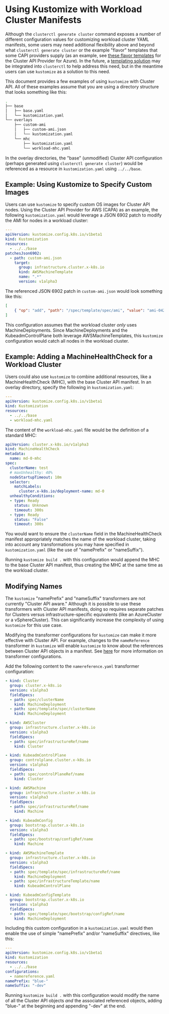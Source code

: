 # Using Kustomize with Workload Cluster Manifests

Although the `clusterctl generate cluster` command exposes a number of different configuration values
for customizing workload cluster YAML manifests, some users may need additional flexibility above
and beyond what `clusterctl generate cluster` or the example "flavor" templates that some CAPI providers
supply (as an example, see [these flavor templates](https://github.com/kubernetes-sigs/cluster-api-provider-azure/tree/main/templates/flavors)
for the Cluster API Provider for Azure). In the future, a [templating solution](https://github.com/kubernetes-sigs/cluster-api/issues/3252)
may be integrated into `clusterctl` to help address this need, but in the meantime users can use
`kustomize` as a solution to this need.

This document provides a few examples of using `kustomize` with Cluster API. All of these examples
assume that you are using a directory structure that looks something like this:

```bash
.
├── base
│   ├── base.yaml
│   └── kustomization.yaml
└── overlays
    ├── custom-ami
    │   ├── custom-ami.json
    │   └── kustomization.yaml
    └── mhc
        ├── kustomization.yaml
        └── workload-mhc.yaml
```

In the overlay directories, the "base" (unmodified) Cluster API configuration (perhaps generated using
`clusterctl generate cluster`) would be referenced as a resource in `kustomization.yaml` using `../../base`.

## Example: Using Kustomize to Specify Custom Images

Users can use `kustomize` to specify custom OS images for Cluster API nodes. Using the Cluster API
Provider for AWS (CAPA) as an example, the following `kustomization.yaml` would leverage a JSON 6902 patch
to modify the AMI for nodes in a workload cluster:

```yaml
---
apiVersion: kustomize.config.k8s.io/v1beta1
kind: Kustomization
resources:
  - ../../base
patchesJson6902:
  - path: custom-ami.json
    target:
      group: infrastructure.cluster.x-k8s.io
      kind: AWSMachineTemplate
      name: ".*"
      version: v1alpha3
```

The referenced JSON 6902 patch in `custom-ami.json` would look something like this:

```json
[
    { "op": "add", "path": "/spec/template/spec/ami", "value": "ami-042db61632f72f145"}
]
```

This configuration assumes that the workload cluster _only_ uses MachineDeployments. Since
MachineDeployments and the KubeadmControlPlane both leverage AWSMachineTemplates, this `kustomize`
configuration would catch all nodes in the workload cluster.

## Example: Adding a MachineHealthCheck for a Workload Cluster

Users could also use `kustomize` to combine additional resources, like a MachineHealthCheck (MHC), with the
base Cluster API manifest. In an overlay directory, specify the following in `kustomization.yaml`:

```yaml
---
apiVersion: kustomize.config.k8s.io/v1beta1
kind: Kustomization
resources:
  - ../../base
  - workload-mhc.yaml
```

The content of the `workload-mhc.yaml` file would be the definition of a standard MHC:

```yaml
apiVersion: cluster.x-k8s.io/v1alpha3
kind: MachineHealthCheck
metadata:
  name: md-0-mhc
spec:
  clusterName: test
  # maxUnhealthy: 40%
  nodeStartupTimeout: 10m
  selector:
    matchLabels:
      cluster.x-k8s.io/deployment-name: md-0
  unhealthyConditions:
  - type: Ready
    status: Unknown
    timeout: 300s
  - type: Ready
    status: "False"
    timeout: 300s
```

You would want to ensure the `clusterName` field in the MachineHealthCheck manifest appropriately
matches the name of the workload cluster, taking into account any transformations you may have specified
in `kustomization.yaml` (like the use of "namePrefix" or "nameSuffix").

Running `kustomize build .` with this configuration would append the MHC to the base
Cluster API manifest, thus creating the MHC at the same time as the workload cluster.

## Modifying Names

The `kustomize` "namePrefix" and "nameSuffix" transformers are not currently "Cluster API aware."
Although it is possible to use these transformers with Cluster API manifests, doing so requires separate
patches for Clusters versus infrastructure-specific equivalents (like an AzureCluster or a vSphereCluster).
This can significantly increase the complexity of using `kustomize` for this use case.

Modifying the transformer configurations for `kustomize` can make it more effective with Cluster API.
For example, changes to the `nameReference` transformer in `kustomize` will enable `kustomize` to know
about the references between Cluster API objects in a manifest. See
[here](https://github.com/kubernetes-sigs/kustomize/tree/master/examples/transformerconfigs) for more
information on transformer configurations.

Add the following content to the `namereference.yaml` transformer configuration:

```yaml
- kind: Cluster
  group: cluster.x-k8s.io
  version: v1alpha3
  fieldSpecs:
  - path: spec/clusterName
    kind: MachineDeployment
  - path: spec/template/spec/clusterName
    kind: MachineDeployment

- kind: AWSCluster
  group: infrastructure.cluster.x-k8s.io
  version: v1alpha3
  fieldSpecs:
  - path: spec/infrastructureRef/name
    kind: Cluster

- kind: KubeadmControlPlane
  group: controlplane.cluster.x-k8s.io
  version: v1alpha3
  fieldSpecs:
  - path: spec/controlPlaneRef/name
    kind: Cluster

- kind: AWSMachine
  group: infrastructure.cluster.x-k8s.io
  version: v1alpha3
  fieldSpecs:
  - path: spec/infrastructureRef/name
    kind: Machine

- kind: KubeadmConfig
  group: bootstrap.cluster.x-k8s.io
  version: v1alpha3
  fieldSpecs:
  - path: spec/bootstrap/configRef/name
    kind: Machine

- kind: AWSMachineTemplate
  group: infrastructure.cluster.x-k8s.io
  version: v1alpha3
  fieldSpecs:
  - path: spec/template/spec/infrastructureRef/name
    kind: MachineDeployment
  - path: spec/infrastructureTemplate/name
    kind: KubeadmControlPlane

- kind: KubeadmConfigTemplate
  group: bootstrap.cluster.x-k8s.io
  version: v1alpha3
  fieldSpecs:
  - path: spec/template/spec/bootstrap/configRef/name
    kind: MachineDeployment
```

Including this custom configuration in a `kustomization.yaml` would then enable the use of simple
"namePrefix" and/or "nameSuffix" directives, like this:

```yaml
---
apiVersion: kustomize.config.k8s.io/v1beta1
kind: Kustomization
resources:
  - ../../base
configurations:
  - namereference.yaml
namePrefix: "blue-"
nameSuffix: "-dev"
```

Running `kustomize build .` with this configuration would modify the name of all the Cluster API
objects _and_ the associated referenced objects, adding "blue-" at the beginning and appending "-dev"
at the end.
